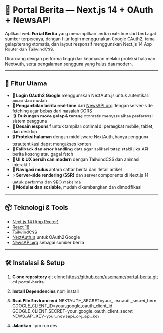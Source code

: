 # 📰 Portal Berita — Next.js 14 + OAuth + NewsAPI

Aplikasi web **Portal Berita** yang menampilkan berita real-time dari berbagai sumber terpercaya, dengan fitur login menggunakan Google OAuth2, tema gelap/terang otomatis, dan layout responsif menggunakan Next.js 14 App Router dan TailwindCSS.  

Dirancang dengan performa tinggi dan keamanan melalui proteksi halaman NextAuth, serta pengalaman pengguna yang halus dan modern.

---

## 🚀 Fitur Utama

- 🔐 **Login OAuth2 Google** menggunakan NextAuth.js untuk autentikasi aman dan mudah
- 📰 **Pengambilan berita real-time** dari [NewsAPI.org](https://newsapi.org) dengan server-side fetching agar bebas dari masalah CORS
- 🌗 **Dukungan mode gelap & terang** otomatis menyesuaikan preferensi sistem pengguna
- 📱 **Desain responsif** untuk tampilan optimal di perangkat mobile, tablet, dan desktop
- 🔒 **Proteksi halaman** dengan middleware NextAuth, hanya pengguna terautentikasi dapat mengakses konten
- 🧠 **Fallback dan error handling** data agar aplikasi tetap stabil jika API berita kosong atau gagal fetch
- 🧼 **UI & UX bersih dan modern** dengan TailwindCSS dan animasi interaktif
- 🧭 **Navigasi mulus** antara daftar berita dan detail artikel
- ⚡ **Server-side rendering (SSR)** dan server components di Next.js 14 untuk performa dan SEO maksimal
- 🧩 **Modular dan scalable**, mudah dikembangkan dan dimodifikasi

---

## 📦 Teknologi & Tools

- [Next.js 14 (App Router)](https://nextjs.org/docs/app)
- [React 18](https://reactjs.org/)
- [TailwindCSS](https://tailwindcss.com/)
- [NextAuth.js](https://next-auth.js.org/) untuk OAuth2 Google
- [NewsAPI.org](https://newsapi.org) sebagai sumber berita

---

## 🛠️ Instalasi & Setup

1. **Clone repository**
git clone https://github.com/username/portal-berita.git
cd portal-berita

2. **Install Dependencies**
npm install

3. **Buat File Environment**
NEXTAUTH_SECRET=your_nextauth_secret_here
GOOGLE_CLIENT_ID=your_google_oauth_client_id
GOOGLE_CLIENT_SECRET=your_google_oauth_client_secret
NEWS_API_KEY=your_newsapi_org_api_key

4. **Jalankan**
npm run dev
